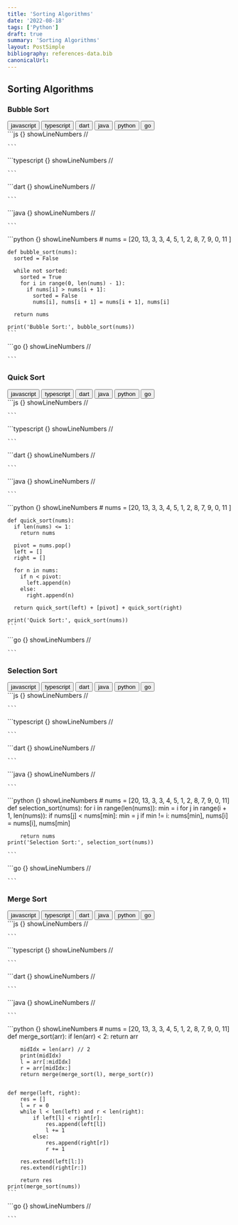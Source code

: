 ```yaml
---
title: 'Sorting Algorithms'
date: '2022-08-18'
tags: ['Python']
draft: true
summary: 'Sorting Algorithms'
layout: PostSimple
bibliography: references-data.bib
canonicalUrl:
---
```


## Sorting Algorithms

### Bubble Sort

<div className="tab-group">
  <div className="tab">
    <button id="js" className="tablinks">javascript</button>
    <button id="ts" className="tablinks">typescript</button>
    <button id="dart" className="tablinks">dart</button>
    <button id="java" className="tablinks">java</button>
    <button id="python" className="tablinks">python</button>
    <button id="go" className="tablinks">go</button>
  </div>

  <div id="js" className="tabcontent">
    ```js {} showLineNumbers
    //

    ```

  </div>

  <div id="ts" className="tabcontent">
    ```typescript {} showLineNumbers
    //

    ```

  </div>

  <div id="dart" className="tabcontent">
    ```dart {} showLineNumbers
    //

    ```

  </div>

  <div id="java" className="tabcontent">
    ```java {} showLineNumbers
    //

    ```

  </div>

  <div id="python" className="tabcontent">
    ```python {} showLineNumbers
    #
    nums = [20, 13, 3, 3, 4, 5, 1, 2, 8, 7, 9, 0, 11 ]

    def bubble_sort(nums):
      sorted = False

      while not sorted:
        sorted = True
        for i in range(0, len(nums) - 1):
          if nums[i] > nums[i + 1]:
            sorted = False
            nums[i], nums[i + 1] = nums[i + 1], nums[i]

      return nums

    print('Bubble Sort:', bubble_sort(nums))
    ```

  </div>

  <div id="go" className="tabcontent">
    ```go {} showLineNumbers
    //

    ```

  </div>
</div>

### Quick Sort

<div className="tab-group">
  <div className="tab">
    <button id="js" className="tablinks">javascript</button>
    <button id="ts" className="tablinks">typescript</button>
    <button id="dart" className="tablinks">dart</button>
    <button id="java" className="tablinks">java</button>
    <button id="python" className="tablinks">python</button>
    <button id="go" className="tablinks">go</button>
  </div>

  <div id="js" className="tabcontent">
    ```js {} showLineNumbers
    //

    ```

  </div>

  <div id="ts" className="tabcontent">
    ```typescript {} showLineNumbers
    //

    ```

  </div>

  <div id="dart" className="tabcontent">
    ```dart {} showLineNumbers
    //

    ```

  </div>

  <div id="java" className="tabcontent">
    ```java {} showLineNumbers
    //

    ```

  </div>

  <div id="python" className="tabcontent">
    ```python {} showLineNumbers
    #
    nums = [20, 13, 3, 3, 4, 5, 1, 2, 8, 7, 9, 0, 11 ]

    def quick_sort(nums):
      if len(nums) <= 1:
        return nums

      pivot = nums.pop()
      left = []
      right = []

      for n in nums:
        if n < pivot:
          left.append(n)
        else:
          right.append(n)

      return quick_sort(left) + [pivot] + quick_sort(right)

    print('Quick Sort:', quick_sort(nums))
    ```

  </div>

  <div id="go" className="tabcontent">
    ```go {} showLineNumbers
    //

    ```

  </div>
</div>

### Selection Sort

<div className="tab-group">
  <div className="tab">
    <button id="js" className="tablinks">javascript</button>
    <button id="ts" className="tablinks">typescript</button>
    <button id="dart" className="tablinks">dart</button>
    <button id="java" className="tablinks">java</button>
    <button id="python" className="tablinks">python</button>
    <button id="go" className="tablinks">go</button>
  </div>

  <div id="js" className="tabcontent">
    ```js {} showLineNumbers
    //

    ```

  </div>

  <div id="ts" className="tabcontent">
    ```typescript {} showLineNumbers
    //

    ```

  </div>

  <div id="dart" className="tabcontent">
    ```dart {} showLineNumbers
    //

    ```

  </div>

  <div id="java" className="tabcontent">
    ```java {} showLineNumbers
    //

    ```

  </div>

  <div id="python" className="tabcontent">
    ```python {} showLineNumbers
    #
    nums = [20, 13, 3, 3, 4, 5, 1, 2, 8, 7, 9, 0, 11]
    def selection_sort(nums):
        for i in range(len(nums)):
            min = i
            for j in range(i + 1, len(nums)):
                if nums[j] < nums[min]:
                    min = j
            if min != i:
                nums[min], nums[i] = nums[i], nums[min]

        return nums
    print('Selection Sort:', selection_sort(nums))

    ```

  </div>

  <div id="go" className="tabcontent">
    ```go {} showLineNumbers
    //

    ```

  </div>
</div>

### Merge Sort

<div className="tab-group">
  <div className="tab">
    <button id="js" className="tablinks">javascript</button>
    <button id="ts" className="tablinks">typescript</button>
    <button id="dart" className="tablinks">dart</button>
    <button id="java" className="tablinks">java</button>
    <button id="python" className="tablinks">python</button>
    <button id="go" className="tablinks">go</button>
  </div>

  <div id="js" className="tabcontent">
    ```js {} showLineNumbers
    //

    ```

  </div>

  <div id="ts" className="tabcontent">
    ```typescript {} showLineNumbers
    //

    ```

  </div>

  <div id="dart" className="tabcontent">
    ```dart {} showLineNumbers
    //

    ```

  </div>

  <div id="java" className="tabcontent">
    ```java {} showLineNumbers
    //

    ```

  </div>

  <div id="python" className="tabcontent">
    ```python {} showLineNumbers
    #
    nums = [20, 13, 3, 3, 4, 5, 1, 2, 8, 7, 9, 0, 11]
    def merge_sort(arr):
        if len(arr) < 2:
            return arr

        midIdx = len(arr) // 2
        print(midIdx)
        l = arr[:midIdx]
        r = arr[midIdx:]
        return merge(merge_sort(l), merge_sort(r))


    def merge(left, right):
        res = []
        l = r = 0
        while l < len(left) and r < len(right):
            if left[l] < right[r]:
                res.append(left[l])
                l += 1
            else:
                res.append(right[r])
                r += 1

        res.extend(left[l:])
        res.extend(right[r:])

        return res
    print(merge_sort(nums))
    ```

  </div>

  <div id="go" className="tabcontent">
    ```go {} showLineNumbers
    //

    ```

  </div>
</div>

